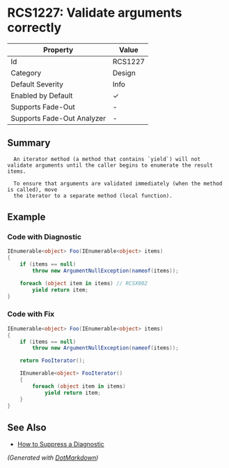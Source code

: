 # RCS1227: Validate arguments correctly

| Property                    | Value    |
| --------------------------- | -------- |
| Id                          | RCS1227  |
| Category                    | Design   |
| Default Severity            | Info     |
| Enabled by Default          | &#x2713; |
| Supports Fade\-Out          | \-       |
| Supports Fade\-Out Analyzer | \-       |

## Summary


      An iterator method (a method that contains `yield`) will not validate arguments until the caller begins to enumerate the result items.

      To ensure that arguments are validated immediately (when the method is called), move
      the iterator to a separate method (local function).
    

## Example

### Code with Diagnostic

```csharp
IEnumerable<object> Foo(IEnumerable<object> items)
{
    if (items == null)
        throw new ArgumentNullException(nameof(items));

    foreach (object item in items) // RCSX002
        yield return item;
}
```

### Code with Fix

```csharp
IEnumerable<object> Foo(IEnumerable<object> items)
{
    if (items == null)
        throw new ArgumentNullException(nameof(items));

    return FooIterator();

    IEnumerable<object> FooIterator()
    {
        foreach (object item in items)
            yield return item;    
    }
}
```

## See Also

* [How to Suppress a Diagnostic](../HowToConfigureAnalyzers.md#how-to-suppress-a-diagnostic)


*\(Generated with [DotMarkdown](http://github.com/JosefPihrt/DotMarkdown)\)*